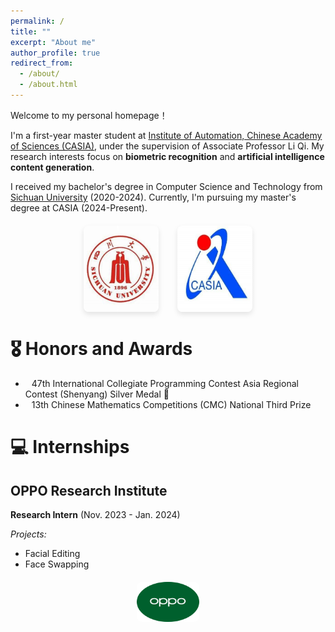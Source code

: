 ```yaml
---
permalink: /
title: ""
excerpt: "About me"
author_profile: true
redirect_from: 
  - /about/
  - /about.html
---
```


<!-- {% if site.google_scholar_stats_use_cdn %}
{% assign gsDataBaseUrl = "https://cdn.jsdelivr.net/gh/" | append: site.repository | append: "@" %}
{% else %}
{% assign gsDataBaseUrl = "https://raw.githubusercontent.com/" | append: site.repository | append: "/" %}
{% endif %}
{% assign url = gsDataBaseUrl | append: "google-scholar-stats/gs_data_shieldsio.json" %} -->

<span class='anchor' id='about-me'></span>

Welcome to my personal homepage！

I'm a first-year master student at <a href="https://ia.cas.cn/">Institute of Automation, Chinese Academy of Sciences (CASIA)</a>, under the supervision of Associate Professor Li Qi. My research interests focus on <strong>biometric recognition</strong> and <strong>artificial intelligence content generation</strong>.

I received my bachelor's degree in Computer Science and Technology from <a href="https://www.scu.edu.cn">Sichuan University</a> (2020-2024). Currently, I'm pursuing my master's degree at CASIA (2024-Present).

<div style="display: flex; justify-content: center; gap: 30px; margin: 20px 0;">
  <img src="./images/scu.png" alt="Sichuan University" style="max-width: 120px; border-radius: 8px; box-shadow: 0 4px 8px rgba(0,0,0,0.1);">
  <img src="./images/casia.png" alt="CASIA" style="max-width: 120px; border-radius: 8px; box-shadow: 0 4px 8px rgba(0,0,0,0.1);">
</div>

# 🎖 Honors and Awards

- <i class="fas fa-trophy" style="color: #f1c40f; margin-right: 10px;"></i> 47th International Collegiate Programming Contest Asia Regional Contest (Shenyang) Silver Medal 🥈
- <i class="fas fa-medal" style="color: #95a5a6; margin-right: 10px;"></i> 13th  Chinese Mathematics Competitions  (CMC) National Third Prize

# 💻 Internships

## OPPO Research Institute
**Research Intern** (Nov. 2023 - Jan. 2024)

*Projects:*
- Facial Editing
- Face Swapping

<div style="text-align: center; margin: 20px 0;">
  <img src="./images/oppo.png" alt="OPPO" style="max-width: 100px; border-radius: 8px;">
</div>


